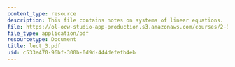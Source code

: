 ```yaml
---
content_type: resource
description: This file contains notes on systems of linear equations.
file: https://ol-ocw-studio-app-production.s3.amazonaws.com/courses/2-993j-introduction-to-numerical-analysis-for-engineering-13-002j-spring-2005/c533e47096bf300b0d9d444defefb4eb_lect_3.pdf
file_type: application/pdf
resourcetype: Document
title: lect_3.pdf
uid: c533e470-96bf-300b-0d9d-444defefb4eb
---
```

